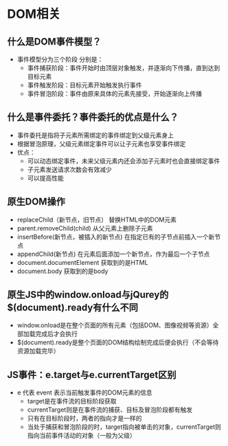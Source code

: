 # DOM相关

## 什么是DOM事件模型？
  - 事件模型分为三个阶段 分别是：
    - 事件捕获阶段：事件开始时由顶层对象触发，并逐渐向下传播，直到达到目标元素
    - 事件触发阶段：目标元素开始触发执行事件
    - 事件冒泡阶段：事件由原来具体的元素先接受，开始逐渐向上传播

## 什么是事件委托？事件委托的优点是什么？
  - 事件委托是指将子元素所需绑定的事件绑定到父级元素身上
  - 根据冒泡原理，父级元素绑定事件可以让子元素也享受事件绑定
  - 优点：
    - 可以动态绑定事件，未来父级元素内还会添加子元素时也会直接绑定事件
    - 子元素发送请求次数会有效减少
    - 可以提高性能

## 原生DOM操作
  - replaceChild（新节点，旧节点） 替换HTML中的DOM元素
  - parent.removeChild(child) 从父元素上删除子元素
  - insertBefore(新节点，被插入的新节点) 在指定已有的子节点前插入一个新节点
  - appendChild(新节点) 在元素后面添加一个新节点，作为最后一个子节点
  - document.documentElement 获取到的是HTML
  - document.body 获取到的是body


## 原生JS中的window.onload与jQurey的$(document).ready有什么不同
  - window.onload是在整个页面的所有元素（包括DOM、图像视频等资源）全部加载完成后才会执行
  - $(document).ready是整个页面的DOM结构绘制完成后便会执行（不会等待资源加载完毕）

## JS事件：e.target与e.currentTarget区别
  - e 代表 event 表示当前触发事件的DOM元素的信息
    - target是在事件流的目标阶段获取
    - currentTarget则是在事件流的捕获、目标及冒泡阶段都有触发
    - 只有在目标阶段时，两者的指向才是一样的
    - 当处于捕获和冒泡阶段的时，target指向被单击的对象，currentTarget则指向当前事件活动的对象（一般为父级）